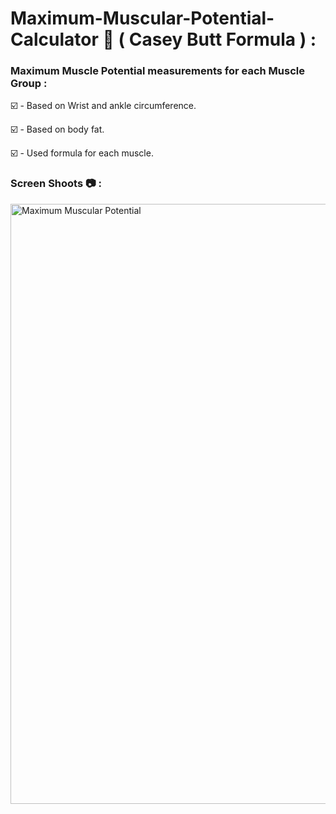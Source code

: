 # Maximum-Muscular-Potential-Calculator 💪 ( Casey Butt Formula ) :

### Maximum Muscle Potential measurements for each Muscle Group : 


☑️ - Based on Wrist and ankle circumference. 

☑️ - Based on body fat.

☑️ - Used formula for each muscle.


### Screen Shoots 📷 :


<img width="960" alt="Maximum Muscular Potential" src="https://github.com/moadhamousti/Maximum-Muscular-Potential-Calculator/assets/118165767/b5ff8422-b37f-416d-8e71-e19f117c8b68">



